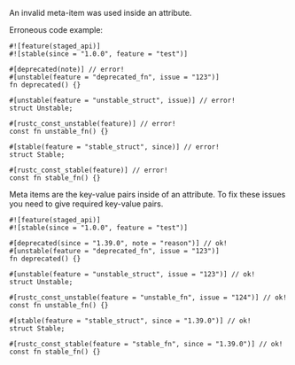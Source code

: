 An invalid meta-item was used inside an attribute.

Erroneous code example:

```compile_fail,E0539
#![feature(staged_api)]
#![stable(since = "1.0.0", feature = "test")]

#[deprecated(note)] // error!
#[unstable(feature = "deprecated_fn", issue = "123")]
fn deprecated() {}

#[unstable(feature = "unstable_struct", issue)] // error!
struct Unstable;

#[rustc_const_unstable(feature)] // error!
const fn unstable_fn() {}

#[stable(feature = "stable_struct", since)] // error!
struct Stable;

#[rustc_const_stable(feature)] // error!
const fn stable_fn() {}
```

Meta items are the key-value pairs inside of an attribute.
To fix these issues you need to give required key-value pairs.

```
#![feature(staged_api)]
#![stable(since = "1.0.0", feature = "test")]

#[deprecated(since = "1.39.0", note = "reason")] // ok!
#[unstable(feature = "deprecated_fn", issue = "123")]
fn deprecated() {}

#[unstable(feature = "unstable_struct", issue = "123")] // ok!
struct Unstable;

#[rustc_const_unstable(feature = "unstable_fn", issue = "124")] // ok!
const fn unstable_fn() {}

#[stable(feature = "stable_struct", since = "1.39.0")] // ok!
struct Stable;

#[rustc_const_stable(feature = "stable_fn", since = "1.39.0")] // ok!
const fn stable_fn() {}
```
